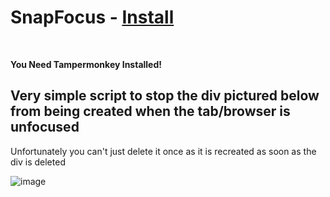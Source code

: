 # SnapFocus - [Install](https://github.com/amukerd/SnapFocus/raw/refs/heads/main/script.user.js)
<br>

**You Need Tampermonkey Installed!**
<br>

## Very simple script to stop the div pictured below from being created when the tab/browser is unfocused
Unfortunately you can't just delete it once as it is recreated as soon as the div is deleted

![image](https://github.com/user-attachments/assets/f346e761-99d5-464d-9dec-7c02eeef0331)
